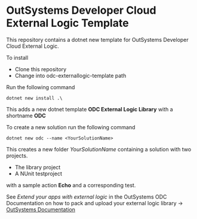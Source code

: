 # OutSystems Developer Cloud External Logic Template

This repository contains a dotnet new template for OutSystems Developer Cloud External Logic.

To install

- Clone this repository
- Change into odc-externallogic-template path

Run the following command

```
dotnet new install .\
```

This adds a new dotnet template **ODC External Logic Library** with a shortname **ODC**

To create a new solution run the following command

```
dotnet new odc --name <YourSolutionName>
```

This creates a new folder _YourSolutionName_ containing a solution with two projects.

- The library project
- A NUnit testproject

with a sample action **Echo** and a corresponding test.

See _Extend your apps with external logic_ in the OutSystems ODC Documentation on how to pack and upload your external logic library -> [OutSystems Documentation]

[OutSystems Documentation]: https://success.outsystems.com/documentation/outsystems_developer_cloud/building_apps/extend_your_apps_with_external_logic/
